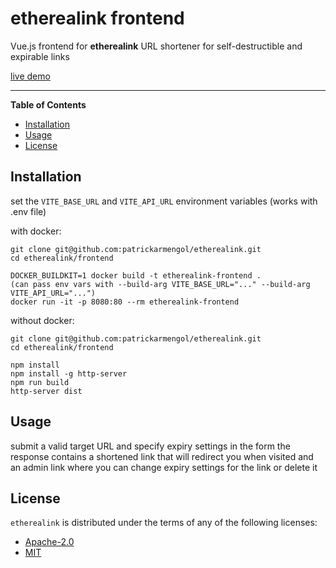 # etherealink frontend

Vue.js frontend for **etherealink**
URL shortener for self-destructible and expirable links

[live demo](https://etherealink-frontend.up.railway.app/)

-----

**Table of Contents**

- [Installation](#installation)
- [Usage](#usage)
- [License](#license)

## Installation

set the `VITE_BASE_URL` and `VITE_API_URL` environment variables (works with .env file)

with docker:
```console
git clone git@github.com:patrickarmengol/etherealink.git
cd etherealink/frontend

DOCKER_BUILDKIT=1 docker build -t etherealink-frontend .
(can pass env vars with --build-arg VITE_BASE_URL="..." --build-arg VITE_API_URL="...")
docker run -it -p 8080:80 --rm etherealink-frontend
```

without docker:
```console
git clone git@github.com:patrickarmengol/etherealink.git
cd etherealink/frontend

npm install
npm install -g http-server
npm run build
http-server dist
```


## Usage

submit a valid target URL and specify expiry settings in the form
the response contains a shortened link that will redirect you when visited and an admin link where you can change expiry settings for the link or delete it

## License

`etherealink` is distributed under the terms of any of the following licenses:

- [Apache-2.0](https://spdx.org/licenses/Apache-2.0.html)
- [MIT](https://spdx.org/licenses/MIT.html)
